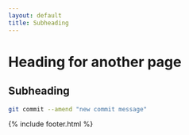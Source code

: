```yaml
---
layout: default
title: Subheading
---
```


# Heading for another page

## Subheading

```bash
git commit --amend "new commit message"
```

{% include footer.html %}
